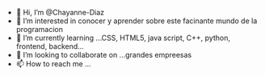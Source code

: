 - 👋 Hi, I’m @Chayanne-Diaz
- 👀 I’m interested in conocer y aprender sobre este facinante mundo de la programacion
- 🌱 I’m currently learning ...CSS, HTML5, java script, C++, python, frontend, backend...
- 💞️ I’m looking to collaborate on ...grandes empreesas 
- 📫 How to reach me ...

<!---
Chayanne-Diaz/Chayanne-Diaz is a ✨ special ✨ repository because its `README.md` (this file) appears on your GitHub profile.
You can click the Preview link to take a look at your changes.
--->
